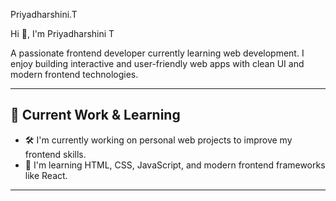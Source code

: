  Priyadharshini.T

  Hi 👋, I'm Priyadharshini T

A passionate frontend developer currently learning web development. I enjoy building interactive and user-friendly web apps with clean UI and modern frontend technologies.

---

## 🚀 Current Work & Learning
- 🛠️ I'm currently working on personal web projects to improve my frontend skills.
- 🌱 I'm learning HTML, CSS, JavaScript, and modern frontend frameworks like React.

---
 

